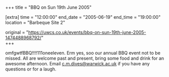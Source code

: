 +++
title = "BBQ on Sun 19th June 2005"

[extra]
time = "12:00:00"
end_date = "2005-06-19"
end_time = "19:00:00"
location = "Barbeque Site 2"

original = "https://uwcs.co.uk/events/bbq-on-sun-19th-june-2005-1474488968792/"    
+++

omfgwtfBBQ\!\!\!\!111oneeleven.  Erm yes, soo our annual BBQ event not to be missed.  All are welcome past and present, bring some food and drink for an awesome afternoon.  Email c.m.dives@warwick.ac.uk if you have any questions or for a laugh.

